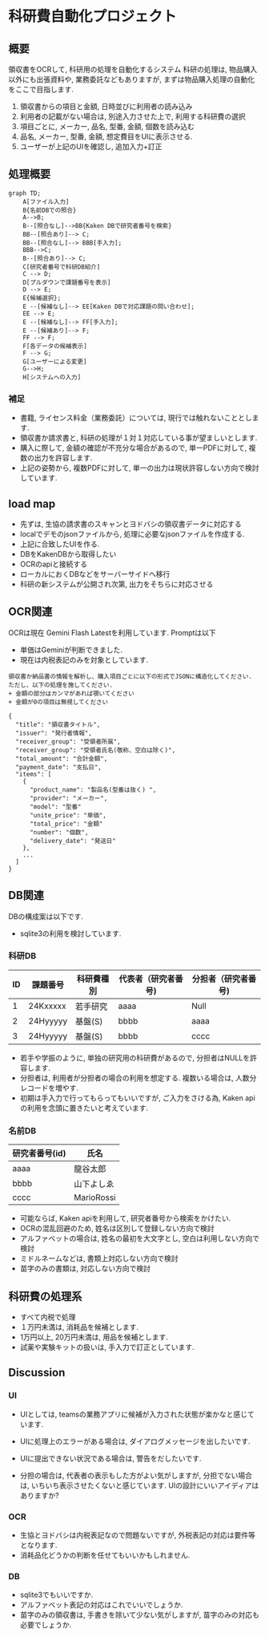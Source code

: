 # 科研費自動化プロジェクト

## 概要
領収書をOCRして, 科研用の処理を自動化するシステム
科研の処理は, 物品購入以外にも出張資料や, 業務委託などもありますが,
まずは物品購入処理の自動化をここで目指します.

1. 領収書からの項目と金額, 日時並びに利用者の読み込み
1. 利用者の記載がない場合は, 別途入力させた上で, 利用する科研費の選択
1. 項目ごとに, メーカー, 品名, 型番, 金額, 個数を読み込む
1. 品名, メーカー, 型番, 金額, 想定費目をUIに表示させる.
1. ユーザーが上記のUIを確認し, 追加入力+訂正

## 処理概要

```mermaid
graph TD;
	A[ファイル入力]
	B{名前DBでの照合}
	A-->B;
	B--[照合なし]-->BB{Kaken DBで研究者番号を検索}
	BB--[照合あり]--> C;
	BB--[照合なし]--> BBB[手入力];
	BBB-->C;
	B--[照合あり]--> C;
	C[研究者番号で科研DB紹介]
	C --> D;
	D[プルダウンで課題番号を表示]
	D --> E;
	E{候補選択};
	E --[候補なし]--> EE[Kaken DBで対応課題の問い合わせ];
	EE --> E;
	E --[候補なし]--> FF[手入力];
	E --[候補あり]--> F;
	FF --> F;
	F[各データの候補表示]
	F --> G;
	G[ユーザーによる変更]
	G-->H;
	H[システムへの入力]
```

### 補足

+ 書籍, ライセンス料金（業務委託）については, 現行では触れないこととします.
+ 領収書か請求書と, 科研の処理が１対１対応している事が望ましいとします.
+ 購入に際して, 金額の確認が不充分な場合があるので,
単一PDFに対して, 複数の出力を許容します.
+ 上記の姿勢から, 複数PDFに対して, 単一の出力は現状許容しない方向で検討しています.

## load map
+ 先ずは, 生協の請求書のスキャンとヨドバシの領収書データに対応する
+ localでデモのjsonファイルから,
処理に必要なjsonファイルを作成する.
+ 上記に合致したUIを作る.
+ DBをKakenDBから取得したい
+ OCRのapiと接続する
+ ローカルにおくDBなどをサーバーサイドへ移行
+ 科研の新システムが公開され次第,
出力をそちらに対応させる

## OCR関連
OCRは現在 Gemini Flash Latestを利用しています.
Promptは以下

+ 単価はGeminiが判断できました.
+ 現在は内税表記のみを対象としています.

```
領収書か納品書の情報を解析し、購入項目ごとに以下の形式でJSONに構造化してください.
ただし、以下の処理を施してください.
+ 金額の部分はカンマがあれば覗いてください
+ 金額が0の項目は無視してください 

{
  "title": "領収書タイトル",
  "issuer": "発行者情報",
  "receiver_group": "受領者所属",
  "receiver_group": "受領者氏名(敬称、空白は除く)",
  "total_amount": "合計金額",
  "payment_date": "支払日",
  "items": [
    {
      "product_name": "製品名(型番は抜く) ",
      "provider": "メーカー",
      "model": "型番"
      "unite_price": "単価",
      "total_price": "金額"
      "number": "個数",
      "delivery_date": "発送日"
    },
    ...
  ]
}
```

## DB関連
DBの構成案は以下です.
+ sqlite3の利用を検討しています.

### 科研DB
| ID | 課題番号 | 科研費種別      | 代表者（研究者番号) | 分担者（研究者番号) |
|----|--------------|----------------|---------------------|---------------------|
|1| 24Kxxxxx | 若手研究 | aaaa | Null |
|2| 24Hyyyyy | 基盤(S) | bbbb | aaaa |
|3| 24Hyyyyy | 基盤(S) | bbbb | cccc |

+ 若手や学振のように, 単独の研究用の科研費があるので, 分担者はNULLを許容します.
+ 分担者は, 利用者が分担者の場合の利用を想定する. 複数いる場合は,
人数分レコードを増やす.
+ 初期は手入力で行ってもらってもいいですが,
ご入力をさける為, Kaken apiの利用を念頭に置きたいと考えています.

### 名前DB

| 研究者番号(id) | 氏名 |
| -- | -- |
| aaaa | 龍谷太郎 |
| bbbb | 山下よしゑ |
| cccc | MarioRossi |

+ 可能ならば, Kaken apiを利用して, 研究者番号から検索をかけたい.
+ OCRの混乱回避のため, 姓名は区別して登録しない方向で検討
+ アルファベットの場合は, 姓名の最初を大文字とし, 空白は利用しない方向で検討
+ ミドルネームなどは, 書類上対応しない方向で検討
+ 苗字のみの書類は, 対応しない方向で検討

## 科研費の処理系

+ すべて内税で処理
+ １万円未満は, 消耗品を候補とします.
+ 1万円以上, 20万円未満は, 用品を候補とします.
+ 試薬や実験キットの扱いは, 手入力で訂正としています.

## Discussion
### UI
+ UIとしては, teamsの業務アプリに候補が入力された状態が楽かなと感じています.

+ UIに処理上のエラーがある場合は, ダイアログメッセージを出したいです.

+ UIに提出できない状況である場合は, 警告をだしたいです.

+ 分担の場合は, 代表者の表示もした方がよい気がしますが,
分担でない場合は, いちいち表示させたくないと感じています.
UIの設計にいいアイディアはありますか?

### OCR
+ 生協とヨドバシは内税表記なので問題ないですが,
外税表記の対応は要件等となります.
+ 消耗品化どうかの判断を任せてもいいかもしれません.

### DB
+ sqlite3でもいいですか.
+ アルファベット表記の対応はこれでいいでしょうか.
+ 苗字のみの領収書は, 手書きを除いて少ない気がしますが,
苗字のみの対応も必要でしょうか.
